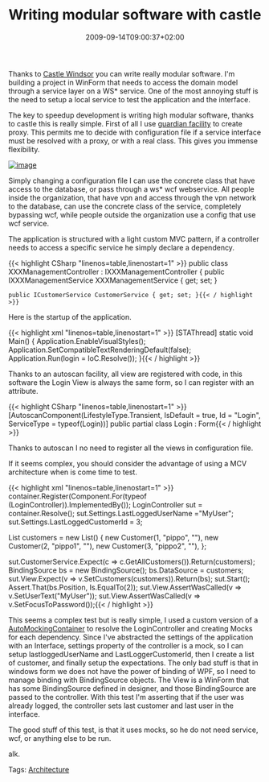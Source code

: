﻿---
title: "Writing modular software with castle"
description: ""
date: 2009-09-14T09:00:37+02:00
draft: false
tags: [Architecture]
categories: [Software Architecture]
---
Thanks to [Castle Windsor](http://www.google.it/url?sa=t&amp;source=web&amp;ct=res&amp;cd=1&amp;url=http%3A%2F%2Fwww.castleproject.org%2Fcontainer%2Findex.html&amp;ei=wmKqStPfLIuwsAbHhZjkBw&amp;usg=AFQjCNFGZtGw-ordWFZS86FEFPnx-S_Jtg&amp;sig2=G6cxIH_hY5aZJ93egyGxEw) you can write really modular software. I'm building a project in WinForm that needs to access the domain model through a service layer on a WS\* service. One of the most annoying stuff is the need to setup a local service to test the application and the interface.

The key to speedup development is writing high modular software, thanks to castle this is really simple. First of all I use [guardian facility](http://www.nablasoft.com/guardian/index.php/2009/06/08/unity-wcf-service-resolution-container-extension/) to create proxy. This permits me to decide with configuration file if a service interface must be resolved with a proxy, or with a real class. This gives you immense flexibility.

[![image](https://www.codewrecks.com/blog/wp-content/uploads/2009/09/image-thumb17.png "image")](https://www.codewrecks.com/blog/wp-content/uploads/2009/09/image17.png)

Simply changing a configuration file I can use the concrete class that have access to the database, or pass through a ws\* wcf webservice. All people inside the organization, that have vpn and access through the vpn network to the database, can use the concrete class of the service, completely bypassing wcf, while people outside the organization use a config that use wcf service.

The application is structured with a light custom MVC pattern, if a controller needs to access a specific service he simply declare a dependency.

{{< highlight CSharp "linenos=table,linenostart=1" >}}
public class XXXManagementController : IXXXManagementController
{
    public IXXXManagementService XXXManagementService { get; set; }

    public ICustomerService CustomerService { get; set; }{{< / highlight >}}

<!-- Code inserted with Steve Dunn's Windows Live Writer Code Formatter Plugin.  http://dunnhq.com -->

Here is the startup of the application.

{{< highlight xml "linenos=table,linenostart=1" >}}
[STAThread]
static void Main()
{
    Application.EnableVisualStyles();
    Application.SetCompatibleTextRenderingDefault(false);
    Application.Run(login = IoC.Resolve<Login>());
}{{< / highlight >}}

<!-- Code inserted with Steve Dunn's Windows Live Writer Code Formatter Plugin.  http://dunnhq.com -->

Thanks to an autoscan facility, all view are registered with code, in this software the Login View is always the same form, so I can register with an attribute.

{{< highlight CSharp "linenos=table,linenostart=1" >}}
[AutoscanComponent(LifestyleType.Transient, IsDefault = true, Id = "Login", ServiceType = typeof(Login))]
public partial class Login : Form{{< / highlight >}}

<!-- Code inserted with Steve Dunn's Windows Live Writer Code Formatter Plugin.  http://dunnhq.com -->

Thanks to autoscan I no need to register all the views in configuration file.

If it seems complex, you should consider the advantage of using a MCV architecture when is come time to test.

{{< highlight xml "linenos=table,linenostart=1" >}}
container.Register(Component.For(typeof (LoginController)).ImplementedBy<LoginController>());
LoginController sut = container.Resolve<LoginController>();
sut.Settings.LastLoggedUserName ="MyUser";
sut.Settings.LastLoggedCustomerId = 3;

List<Customer> customers = new List<Customer>()
                             {
                                 new Customer(1, "pippo", ""),
                                 new Customer(2, "pippo1", ""),
                                 new Customer(3, "pippo2", ""),
                             };

sut.CustomerService.Expect(c => c.GetAllCustomers()).Return(customers);
BindingSource bs = new BindingSource();
bs.DataSource = customers;
sut.View.Expect(v => v.SetCustomers(customers)).Return(bs);
sut.Start();
Assert.That(bs.Position, Is.EqualTo(2));
sut.View.AssertWasCalled(v => v.SetUserText("MyUser"));
sut.View.AssertWasCalled(v => v.SetFocusToPassword());{{< / highlight >}}

<!-- Code inserted with Steve Dunn's Windows Live Writer Code Formatter Plugin.  http://dunnhq.com -->

This seems a complex test but is really simple, I used a custom version of a [AutoMockingContainer](http://blog.eleutian.com/CommentView,guid,762249da-e25a-4503-8f20-c6d59b1a69bc.aspx) to resolve the LoginController and creating Mocks for each dependency. Since I've abstracted the settings of the application with an Interface, settings property of the controller is a mock, so I can setup lastloggedUserName and LastLoggerCustomerId, then I create a list of customer, and finally setup the expectations. The only bad stuff is that in windows form we does not have the power of binding of WPF, so I need to manage binding with BindingSource objects. The View is a WinForm that has some BindingSource defined in designer, and those BindingSource are passed to the controller. With this test I'm asserting that if the user was already logged, the controller sets last customer and last user in the interface.

The good stuff of this test, is that it uses mocks, so he do not need service, wcf, or anything else to be run.

alk.

Tags: [Architecture](http://technorati.com/tag/Architecture)
